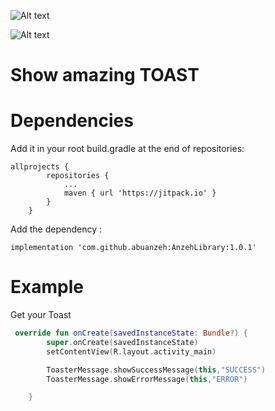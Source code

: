![Alt text](https://firebasestorage.googleapis.com/v0/b/alhafeth-d4c48.appspot.com/o/Screenshot_20220316-164118_First_Library%5B1%5D.jpg?alt=media&token=0c777dde-74c4-4f41-99a2-fb12c70d1a4c "Optional title")

![Alt text](https://firebasestorage.googleapis.com/v0/b/alhafeth-d4c48.appspot.com/o/Screenshot_20220316-164048_First_Library%5B1%5D.jpg?alt=media&token=db7edfb5-3bae-4bd7-9993-a1fe5f909512 "Optional title")

# Show amazing TOAST
# Dependencies 
Add it in your root build.gradle at the end of repositories:
```
allprojects {
		repositories {
			...
			maven { url 'https://jitpack.io' }
		}
	}
```
Add the dependency :
```
implementation 'com.github.abuanzeh:AnzehLibrary:1.0.1'
```
# Example 

Get your Toast
``` kotlin 
 override fun onCreate(savedInstanceState: Bundle?) {
        super.onCreate(savedInstanceState)
        setContentView(R.layout.activity_main)

        ToasterMessage.showSuccessMessage(this,"SUCCESS")
        ToasterMessage.showErrorMessage(this,"ERROR")

    }
